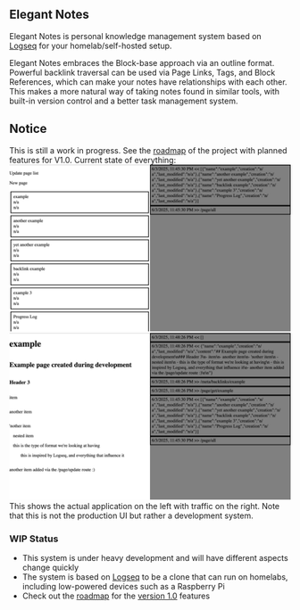 ## Elegant Notes
Elegant Notes is personal knowledge management system based on [Logseq](https://logseq.com/) for your homelab/self-hosted setup.

Elegant Notes embraces the Block-base approach via an outline format. Powerful backlink traversal can be used via Page Links, Tags, and Block References, which can make your notes have relationships with each other. This makes a more natural way of taking notes found in similar tools, with built-in version control and a better task management system.

## Notice
This is still a work in progress. See the [roadmap](./roadmap.md) of the project with planned features for V1.0. Current state of everything:
![](./Screenshots/home-screen--first-draft-with-decent-ux.png)
![](/Screenshots/page-screen--first-draft-with-decent-ux.png)
This shows the actual application on the left with traffic on the right. Note that this is not the production UI but rather a development system.

### WIP Status
- This system is under heavy development and will have different aspects change quickly
- The system is based on [Logseq](https://logseq.com/) to be a clone that can run on homelabs, including low-powered devices such as a Raspberry Pi
- Check out the [roadmap](./roadmap.md) for the [version 1.0](./roadmap.md#version-10) features
